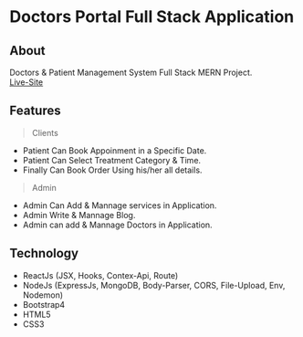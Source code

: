 # Doctors Portal Full Stack Application

## About
Doctors & Patient Management System Full Stack MERN Project.  
[Live-Site](https://kind-northcutt-cb6f9a.netlify.app/)

## Features 
> Clients
   - Patient Can Book Appoinment in a Specific Date.
   - Patient Can Select Treatment Category & Time. 
   - Finally Can Book Order Using his/her all details.
> Admin
   - Admin Can Add & Mannage services in Application.
   - Admin Write & Mannage Blog.
   - Admin can add & Mannage Doctors in Application. 

## Technology
- ReactJs (JSX, Hooks, Contex-Api, Route)
- NodeJs (ExpressJs, MongoDB, Body-Parser, CORS, File-Upload, Env, Nodemon)
- Bootstrap4
- HTML5
- CSS3
